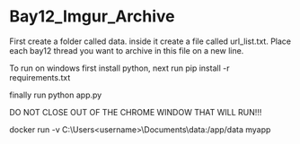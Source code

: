 # Bay12_Imgur_Archive

First create a folder called data. inside it create a file called url_list.txt. Place each bay12 thread you want to archive in this file on a new line.

To run on windows first install python, next run
pip install -r requirements.txt

finally run
python app.py

DO NOT CLOSE OUT OF THE CHROME WINDOW THAT WILL RUN!!!


docker run -v C:\Users\<username>\Documents\data:/app/data myapp
